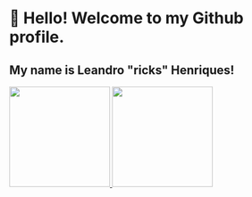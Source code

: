 # 👋 Hello! Welcome to my Github profile.
## My name is Leandro "ricks" Henriques!

<div>
<a href="https://github.com/seu-usuário-aqui">
<img height="180em" src="https://github-readme-stats.vercel.app/api/top-langs/?username=ricksz1n&layout=compact&langs_count=7&theme=dracula"/>
<img height="180em" src="https://github-readme-stats.vercel.app/api?username=ricksz1n-aqui&show_icons=true&theme=dracula&include_all_commits=true&count_private=true"/>
</div>

